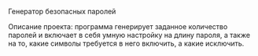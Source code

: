 Генератор безопасных паролей

Описание проекта: программа генерирует заданное количество паролей и включает в себя
умную настройку на длину пароля, а также на то, какие символы требуется в него включить, а какие исключить.